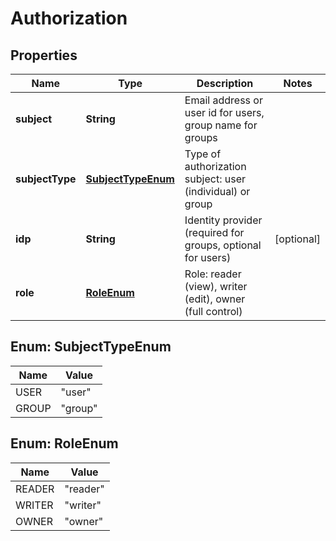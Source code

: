 # Authorization

## Properties
Name | Type | Description | Notes
------------ | ------------- | ------------- | -------------
**subject** | **String** | Email address or user id for users, group name for groups | 
**subjectType** | [**SubjectTypeEnum**](#SubjectTypeEnum) | Type of authorization subject: user (individual) or group | 
**idp** | **String** | Identity provider (required for groups, optional for users) |  [optional]
**role** | [**RoleEnum**](#RoleEnum) | Role: reader (view), writer (edit), owner (full control) | 

<a name="SubjectTypeEnum"></a>
## Enum: SubjectTypeEnum
Name | Value
---- | -----
USER | &quot;user&quot;
GROUP | &quot;group&quot;

<a name="RoleEnum"></a>
## Enum: RoleEnum
Name | Value
---- | -----
READER | &quot;reader&quot;
WRITER | &quot;writer&quot;
OWNER | &quot;owner&quot;
